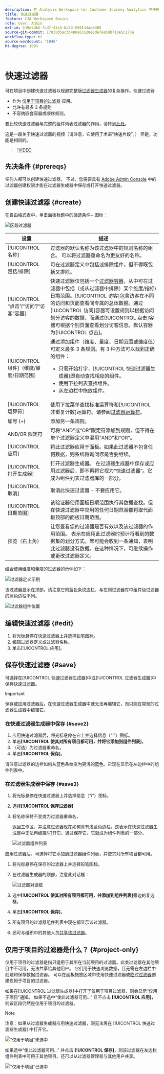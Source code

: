 ```yaml
---
description: 在 Analysis Workspace for Customer Journey Analytics 中使用快速过滤器。
title: 快速过滤器
feature: CJA Workspace Basics
role: User, Admin
exl-id: 549e5db5-fcdf-43c5-bc43-590144aee309
source-git-commit: 17030d5ac3b488a6c628e6de7aab8b710e5c175a
workflow-type: ht
source-wordcount: '1048'
ht-degree: 100%

---
```


# 快速过滤器

可在项目中创建快速过滤器以规避完整版[过滤器生成器](/help/components/filters/create-filters.md)的复杂操作。快速过滤器

* 作为 [仅用于项目的过滤器](https://experienceleague.adobe.com/docs/analytics-platform/using/cja-components/cja-filters/quick-filters.html#project-only) 应用。
* 允许有最多 3 条规则
* 不容纳嵌套容器或顺序规则。

要比较快速过滤器与完整的组件列表过滤器的作用，请转到[此处](/help/components/filters/filters-overview.md)。

这是一段关于快速过滤器的视频（请注意，它使用了术语“快速片段”。） 但是，功能是相同的。

>[!VIDEO](https://video.tv.adobe.com/v/341466/?quality=12&learn=on)

## 先决条件 {#prereqs}

任何人都可以创建快速过滤器。 不过，您需要具有 [Adobe Admin Console](https://experienceleague.adobe.com/docs/analytics/admin/admin-console/permissions/summary-tables.html#analytics-tools) 中的过滤器创建权限才能在过滤器生成器中保存或打开快速过滤器。

## 创建快速过滤器 {#create}

在自由格式表中，单击面板标题中的筛选条件+ 图标：

![区段过滤器](assets/quick-seg1.png)

| 设置 | 描述 |
| --- | --- |
| [!UICONTROL 名称] | 过滤器的默认名称为该过滤器中的规则名称的组合。 可以将过滤器重命名为更友好的名称。 |
| [!UICONTROL 包括/排除] | 可在过滤器定义中包括或排除组件，但不得既包括又排除。 |
| [!UICONTROL “点击”/“访问”/“访客”容器] | 快速过滤器仅包括一个[过滤器容器](https://experienceleague.adobe.com/docs/analytics-platform/using/cja-components/cja-filters/filters-overview.html#filter-containers)，从中可在过滤器中包括（或从过滤器中排除）某个维度/指标/日期范围。[!UICONTROL 访客]包含访客在不同的访问和页面查看间专属的总体数据。通过[!UICONTROL 访问]容器可设置规则以根据访问划分访客的数据，而通过[!UICONTROL 点击]容器可根据个别页面查看划分访客信息。默认容器为[!UICONTROL 点击]。 |
| [!UICONTROL 组件]（维度/量度/日期范围） | 通过添加组件（维度、量度、日期范围或维度值）可定义最多 3 条规则。有 3 种方法可以找到正确的组件：<ul><li>只需开始打字，[!UICONTROL 快速过滤器生成器]即自动查找相应的组件。</li><li>使用下拉列表查找组件。</li><li>从左边栏中拖放组件。</li></ul> |
| [!UICONTROL 运算符] | 使用下拉菜单查找标准运算符和[!UICONTROL 非重复计数]运算符。请参阅[过滤器运算符](operators.md)。 |
| 加号 (+) | 添加另一条规则。 |
| AND/OR 限定符 | 可将“AND”或“OR”限定符添加到规则，但不得在单个过滤器定义中混用“AND”和“OR”。 |
| [!UICONTROL 应用] | 将此过滤器应用于面板。如果此过滤器不包含任何数据，则系统将询问您是否要继续。 |
| [!UICONTROL 打开生成器] | 打开过滤器生成器。 在过滤器生成器中保存或应用过滤器后，即不再将它视为“快速过滤器”。它成为组件列表过滤器库的一部分。 |
| [!UICONTROL 取消] | 取消此快速过滤器 - 不要应用它。 |
| [!UICONTROL 日期范围] | 该验证器使用面板日期范围执行其数据查找。但在快速过滤器中应用的任何日期范围都将取代面板顶部的面板日期范围。 |
| 预览（右上角） | 让您查看您的过滤器是否有效以及该过滤器的作用范围。 表示在应用此过滤器时预计将看到的数据集的划分方式。您可能会收到一条通知，表明此过滤器没有数据。在这种情况下，可继续操作或更改过滤器定义。 |

结合使用维度和量度的过滤器的示例如下：

![过滤器定义示例](assets/quick-seg2.png)

该过滤器显示在顶部。请注意它的蓝色条纹边栏，与左侧过滤器库中组件级过滤器的蓝色边栏不同。

![过滤器组件位置](assets/quick-seg3.png)

## 编辑快速过滤器 {#edit}

1. 将光标悬停在快速过滤器上并选择铅笔图标。
1. 编辑过滤器定义或过滤器名称。
1. 单击[!UICONTROL 应用]。

## 保存快速过滤器 {#save}

可选择在[!UICONTROL 快速过滤器生成器]中或[!UICONTROL 过滤器生成器]中保存快速过滤器。

>[!IMPORTANT]
>保存或应用过滤器后，在快速过滤器生成器中就无法再编辑它，而只能在常规的过滤器生成器中编辑它。

### 在快速过滤器生成器中保存 {#save2}

1. 应用快速过滤器后，将光标悬停在它上并选择信息（“i”）图标。
1. 单击&#x200B;**[!UICONTROL 使其对所有项目都可用，并将它添加到组件列表]**。
1. （可选）为过滤器重命名。
1. 单击&#x200B;**[!UICONTROL 保存]**。

请注意过滤器的边栏如何从蓝色条纹变为更浅的蓝色。它现在显示在左边栏中的组件列表中。

### 在过滤器生成器中保存 {#save3}

1. 将光标悬停在快速过滤器上并选择信息（“i”）图标。
1. 选择&#x200B;**[!UICONTROL 保存过滤器]**
1. 将名称保持不变或为过滤器重命名。

   返回工作区，并注意过滤器现在如何具有浅蓝色边栏。这表示在快速过滤器生成器中无法再编辑/打开它。通过保存它，它就成为组件列表的一部分。

   ![过滤器组件列表](assets/quick-seg4.png)

应用过滤器后，可选择将它添加到过滤器组件列表，并使其对所有项目都可用。

1. 将光标悬停在保存的过滤器上并选择铅笔图标。

1. 在过滤器生成器的顶部，注意此对话框：

   ![过滤器对话框](assets/project-only.png)

1. 选中&#x200B;**[!UICONTROL 使其对所有项目都可用，并添加到组件列表]**&#x200B;旁边的复选框。
1. 单击&#x200B;**[!UICONTROL 保存]**。
1. 所有项目的过滤器组件列表中现在都显示该过滤器。
1. 还可与组织中的其他人员[共享该过滤器](/help/components/filters/manage-filters.md)。

## 仅用于项目的过滤器是什么？ {#project-only}

仅用于项目的过滤器是指只适用于其所在当前项目的过滤器。此类过滤器在其他项目中不可用，无法共享给其他用户。 它们用于快速浏览数据，且无需在左边栏中创建和保存数据过滤器。 可以在面板拖放区域中使用快速过滤器或[临时过滤器](/help/components/filters/ad-hoc-filters.md)创建仅用于项目的过滤器。

如果在[!UICONTROL 过滤器生成器]中打开了仅用于项目过滤器，则会显示“仅用于项目”通知。 如果不选中“使此过滤器可用…” 且不点击 **[!UICONTROL 应用]**，则该区段仍然是仅用于项目的过滤器。

>[!NOTE]
>
>注意：如果从过滤器生成器应用快速过滤器，则无法再在 [!UICONTROL 快速过滤器生成器] 中打开它。

![“仅用于项目”未选中](assets/project-only-unchecked.png)

如果选中“使此过滤器可用…” 并点击 **[!UICONTROL 保存]**，则该过滤器在左边栏组件列表中可用于其他项目。还可以从过滤器管理器与其他用户共享。

![“仅用于项目”已选中](assets/project-only-checked.png)

